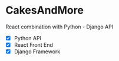 # CakesAndMore
React combination with Python - Django API
- [x] Python API 
- [x] React Front End
- [x] Django Framework
